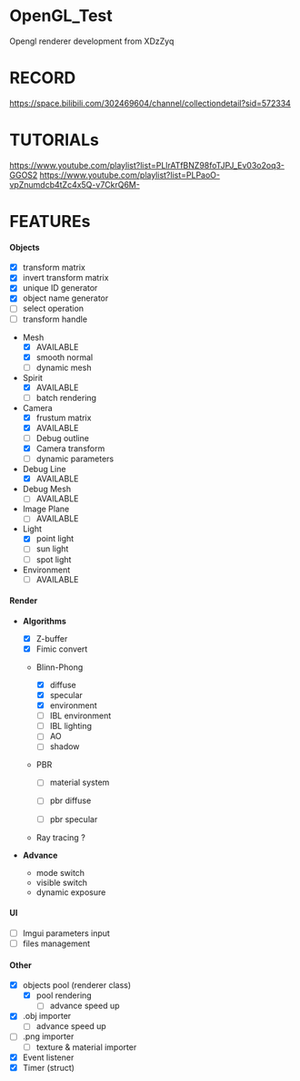 # OpenGL_Test

Opengl renderer development from XDzZyq

# RECORD

https://space.bilibili.com/302469604/channel/collectiondetail?sid=572334

# TUTORIALs 

https://www.youtube.com/playlist?list=PLlrATfBNZ98foTJPJ_Ev03o2oq3-GGOS2
https://www.youtube.com/playlist?list=PLPaoO-vpZnumdcb4tZc4x5Q-v7CkrQ6M-

# FEATUREs

#### **Objects**

- [x] transform matrix
- [x] invert transform matrix
- [x] unique ID generator
- [x] object name generator
- [ ] select operation
- [ ] transform handle

- Mesh
  - [x] AVAILABLE
  - [x] smooth normal
  - [ ] dynamic mesh

- Spirit
  - [x] AVAILABLE
  - [ ] batch rendering

- Camera
  - [x] frustum matrix
  - [x] AVAILABLE
  - [ ] Debug outline
  - [x] Camera transform
  - [ ] dynamic parameters

- Debug Line
  - [x] AVAILABLE
- Debug Mesh
  - [ ] AVAILABLE

- Image Plane
  - [ ] AVAILABLE
- Light
  - [x] point light
  - [ ] sun light
  - [ ] spot light
- Environment
  - [ ] AVAILABLE

#### **Render**

- **Algorithms**

  - [x] Z-buffer
  - [x] Fimic convert

  - Blinn-Phong

    - [x] diffuse
    - [x] specular
    - [x] environment
    - [ ] IBL environment
    - [ ] IBL lighting
    - [ ] AO
    - [ ] shadow

  - PBR

    - [ ] material system

    - [ ] pbr diffuse
    - [ ] pbr specular

  - Ray tracing ?

- **Advance**

  - mode switch
  - visible switch
  - dynamic exposure  

#### **UI**

- [ ] Imgui parameters input
- [ ] files management

#### **Other**

- [x] objects pool (renderer class)
  - [x] pool rendering
    - [ ] advance speed up

- [x] .obj importer
  - [ ] advance speed up
- [ ] .png importer
  - [ ] texture & material importer

- [x] Event listener
- [x] Timer (struct)